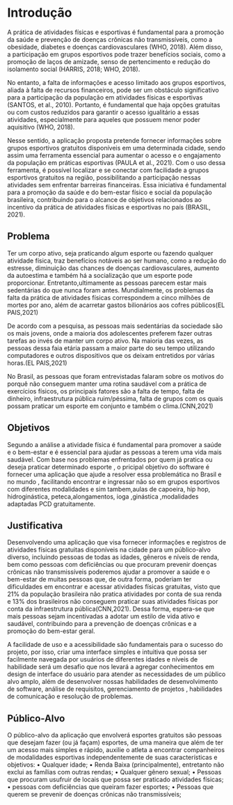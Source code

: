 # Introdução

A prática de atividades físicas e esportivas é fundamental para a promoção da saúde e prevenção de doenças crônicas não transmissíveis, como a obesidade, diabetes e doenças cardiovasculares (WHO, 2018). Além disso, a participação em grupos esportivos pode trazer benefícios sociais, como a promoção de laços de amizade, senso de pertencimento e redução do isolamento social (HARRIS, 2018; WHO, 2018).

No entanto, a falta de informações e acesso limitado aos grupos esportivos, aliada à falta de recursos financeiros, pode ser um obstáculo significativo para a participação da população em atividades físicas e esportivas (SANTOS, et al., 2010). Portanto, é fundamental que haja opções gratuitas ou com custos reduzidos para garantir o acesso igualitário a essas atividades, especialmente para aqueles que possuem menor poder aquisitivo (WHO, 2018).

Nesse sentido, a aplicação proposta pretende fornecer informações sobre grupos esportivos gratuitos disponíveis em uma determinada cidade, sendo assim uma ferramenta essencial para aumentar o acesso e o engajamento da população em práticas esportivas (PAULA et al., 2021). Com o uso dessa ferramenta, é possível localizar e se conectar com facilidade a grupos esportivos gratuitos na região, possibilitando a participação nessas atividades sem enfrentar barreiras financeiras. Essa iniciativa é fundamental para a promoção da saúde e do bem-estar físico e social da população brasileira, contribuindo para o alcance de objetivos relacionados ao incentivo da prática de atividades físicas e esportivas no país (BRASIL, 2021). 

## Problema

Ter um corpo ativo, seja praticando algum esporte ou fazendo qualquer atividade física, traz benefícios notáveis ao ser humano, como a redução do estresse, diminuição das chances de doenças cardiovasculares, aumento da autoestima e também há a socialização que um esporte pode proporcionar. Entretanto,ultimamente as pessoas parecem estar mais sedentárias do que nunca foram antes. Mundialmente, os problemas da falta da prática de atividades físicas correspondem a  cinco milhões de mortes por ano, além de acarretar gastos bilionários aos cofres públicos(EL PAIS,2021)

De acordo com a pesquisa, as pessoas mais sedentárias da sociedade são os mais jovens, onde a maioria dos adolescentes preferem fazer outras tarefas ao invés de manter um corpo ativo. Na maioria das vezes, as pessoas dessa faia etária passam a maior parte do seu tempo utilizando computadores e outros dispositivos que os deixam entretidos por várias horas.(EL PAIS,2021)

No Brasil, as pessoas que foram entrevistadas falaram sobre os motivos do porquê não conseguem manter uma rotina saudável com a prática de exercícios físicos, os principais fatores são a falta de tempo, falta de dinheiro, infraestrutura pública ruim/péssima, falta de grupos com os quais possam praticar um esporte em conjunto e também o clima.(CNN,2021)


## Objetivos

Segundo a análise a atividade física é fundamental para promover a saúde e o bem-estar e é essencial para ajudar as pessoas a terem uma vida mais saudável.
Com base nos problemas enfrentados por quem já pratica ou deseja praticar determinado esporte , o pricipal objetivo do software é fornecer uma aplicação que ajude a resolver essa problemática no Brasil e no mundo , facilitando encontrar e ingressar não so em grupos esportivos com diferentes modalidades e sim tambem,aulas de capoeira, hip hop, hidroginástica, peteca,alongamentos, ioga ,ginástica ,modalidades adaptadas PCD gratuitamente.


## Justificativa

Desenvolvendo uma aplicação que visa fornecer informações e registros de atividades físicas gratuitas disponíveis na cidade para um público-alvo diverso, incluindo pessoas de todas as idades, gêneros e níveis de renda, bem como pessoas com deficiências ou que procuram prevenir doenças crônicas não transmissíveis poderemos ajudar a promover a saúde e o bem-estar de muitas pessoas que, de outra forma, poderiam ter dificuldades em encontrar e acessar atividades físicas gratuitas, visto que 21% da população brasileira não pratica atividades por conta de sua renda e 13% dos brasileiros não conseguem praticar suas atividades físicas por conta da infraestrutura pública(CNN,2021).  Dessa forma, espera-se que mais pessoas sejam incentivadas a adotar um estilo de vida ativo e saudável, contribuindo para a prevenção de doenças crônicas e a promoção do bem-estar geral.

A facilidade de uso e a acessibilidade são fundamentais para o sucesso do projeto, por isso, criar uma interface simples e intuitiva que possa ser facilmente navegada por usuários de diferentes idades e níveis de habilidade será um desafio que nos levará a agregar conhecimentos em design de interface do usuário para atender as necessidades de um público alvo amplo, além de desenvolver nossas habilidades de desenvolvimento de software, análise de requisitos, gerenciamento de projetos , habilidades de comunicação e resolução de problemas.

## Público-Alvo

O público-alvo da aplicação que envolverá esportes gratuitos são pessoas que desejam fazer (ou já
façam) esportes, de uma maneira que além de ter um acesso mais simples e rápido, auxilie o atleta a
encontrar companheiros de modalidades esportivas independentemente de suas características e
objetivos:
• Qualquer idade;
• Renda Baixa (principalmente), entretanto não exclui as famílias com outras rendas;
• Qualquer gênero sexual;
• Pessoas que procuram usufruir de locais que possa ser praticado atividades físicas;
• pessoas com deficiências que queiram fazer esportes;
• Pessoas que querem se prevenir de doenças crônicas não transmissíveis;
